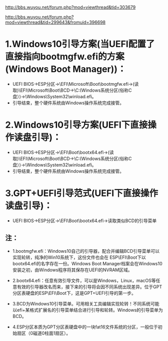 http://bbs.wuyou.net/forum.php?mod=viewthread&tid=303679

http://bbs.wuyou.net/forum.php?mod=viewthread&tid=299643&fromuid=396698 

# 1.Windows10引导方案(当UEFI配置了直接指向bootmgfw.efi的方案(Windows Boot Manager))：
* UEFI BIOS→ESP分区→\EFI\Microsoft\Boot\bootmgfw.efi→(读取)\EFI\Microsoft\Boot\BCD→\C:(Windows系统分区(俗称C盘）)→\Windows\System32\winload.efi。
* 引导结束，整个硬件系统由Windows操作系统完成接管。

# 2.Windows10引导方案(UEFI下直接操作读盘引导)：
* UEFI BIOS→ESP分区→\EFI\Boot\bootx64.efi→(读取)\EFI\Microsoft\Boot\BCD→\C:(Windows系统分区(俗称C盘）)→\Windows\System32\winload.efi。
* 引导结束，整个硬件系统由Windows操作系统完成接管。

# 3.GPT+UEFI引导范式(UEFI下直接操作读盘引导)：
* UEFI BIOS→ESP分区→\EFI\Boot\bootx64.efi→读取类似BCD的引导菜单

## 注：

* 1.bootmgfw.efi：Windows10自己的引导器，配合并编辑BCD引导菜单可以实现轮转，纯净的Win10系统下，这份文件也会在  ESP\EFI\Boot下以bootx64.efi的名字存在一份。Windows Boot Manager档案会在Windows10安装之初，由Windows程序将其保存在UEFI的NVRAM区域。

* 2.bootx64.efi：任意有效引导文件，可以是Windows，Linux，macOS等任意有效的引导器改名而来，接下来的引导将会因不同系统出现差异。位于GPT分区表硬盘的ESP\EFI\Boot下，这是GPT+UEFI引导的第一步。

* 3.BCD为Windows10引导菜单。可用相关工具编辑实现轮转！不同系统可能以efi+某格式扩展名的引导菜单结合进行引导和轮转。Windows的引导菜单为BCD。

* 4.ESP分区本质为GPT分区表硬盘中的一块fat16文件系统的分区，一般位于初始扇区（0磁道0柱面1扇区）。
    
